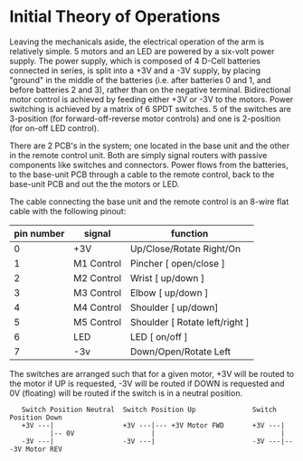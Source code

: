 Initial Theory of Operations
============================

Leaving the mechanicals aside, the electrical operation of the arm is relatively simple. 5 motors and an LED are powered by a six-volt power supply.  The power supply, which is composed of 4 D-Cell batteries connected in series, is split into a +3V and a -3V supply, by placing "ground" in the middle of the batteries (i.e. after batteries 0 and 1, and before batteries 2 and 3), rather than on the negative terminal.  Bidirectional motor control is achieved by feeding either +3V or -3V to the motors. Power switching is achieved by a matrix of 6 SPDT switches.  5 of the switches are 3-position (for forward-off-reverse motor controls) and one is 2-position (for on-off LED control). 

There are 2 PCB's in the system; one located in the base unit and the other in the remote control unit. Both are simply signal routers with passive components like switches and connectors.  Power flows from the batteries, to the base-unit PCB through a cable to the remote control, back to the base-unit PCB and out the the motors or LED.

The cable connecting the base unit and the remote control is an 8-wire flat cable with the following pinout:

pin number | signal     | function
-----------|------------|---------
0          |+3V         | Up/Close/Rotate Right/On
1          | M1 Control | Pincher [ open/close ]
2          | M2 Control | Wrist [ up/down ]
3          | M3 Control | Elbow [ up/down ]
4          | M4 Control | Shoulder [ up/down]
5          | M5 Control | Shoulder [ Rotate left/right ]
6          | LED        | LED [ on/off ]
7          |-3v         | Down/Open/Rotate Left

The switches are arranged such that for a given motor, +3V will be routed to the motor if UP is requested, -3V will be routed if DOWN is requested and 0V (floating) will be routed if the switch is in a neutral position.
```
   Switch Position Neutral  Switch Position Up              Switch Position Down
   +3V ---|                 +3V ---|--- +3V Motor FWD       +3V ---| 
          |-- 0V                   |                               |
   -3V ---|                 -3V ---|                        -3V ---|-- -3V Motor REV
```
